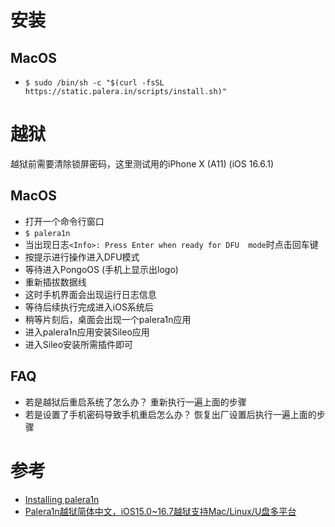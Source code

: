 # 安装
## MacOS
* `$ sudo /bin/sh -c "$(curl -fsSL https://static.palera.in/scripts/install.sh)"`
# 越狱
越狱前需要清除锁屏密码，这里测试用的iPhone X (A11) (iOS 16.6.1)
## MacOS
* 打开一个命令行窗口
* `$ palera1n`
* 当出现日志`<Info>: Press Enter when ready for DFU  mode`时点击回车键
* 按提示进行操作进入DFU模式
* 等待进入PongoOS (手机上显示出logo)
* 重新插拔数据线
* 这时手机界面会出现运行日志信息
* 等待后续执行完成进入iOS系统后
* 稍等片刻后，桌面会出现一个palera1n应用
* 进入palera1n应用安装Sileo应用
* 进入Sileo安装所需插件即可
## FAQ
* 若是越狱后重启系统了怎么办？
重新执行一遍上面的步骤
* 若是设置了手机密码导致手机重启怎么办？
恢复出厂设置后执行一遍上面的步骤
# 参考
- [Installing palera1n](https://ios.cfw.guide/installing-palera1n/#running-palera1n-1)
- [Palera1n越狱简体中文，iOS15.0~16.7越狱支持Mac/Linux/U盘多平台](https://dkxuanye.cn/?p=6813)

